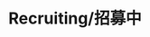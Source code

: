 ---
layout: page
title: Recruiting/招募中
description: Postdoctoral Fellow<br />博士后<br />&nbsp;
img: /assets/img/icon3.png
email: test
bio: >
    Mysterious even to other members of the Black Rose cabal, LeBlanc is but one of many names for a pale woman who has manipulated people and events since the earliest days of Noxus. Using her magic to mirror herself, the sorceress can appear to anyone, anywhere, and even be in many places at once. Always plotting just out of sight, LeBlanc's true motives are as inscrutable as her shifting identity.
importance: 5
category: postdoc
---